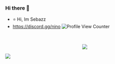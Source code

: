 ### Hi there 👋
- ⭐ Hi, Im Sebazz
- https://discord.gg/nino
![Profile View Counter](https://komarev.com/ghpvc/?username=ImSebazz)
<p align="center">
  <br>
  <br>
  <a href="#"><img src="https://discord.c99.nl/widget/theme-4/899339781132124220.png"></a>
</p>

<a href='#'><img src='https://camo.githubusercontent.com/75aaa4823a8d3eb02d9a49a7772faab642277b439ea52e983e9d25a3e745f2a4/68747470733a2f2f74656c656772612e70682f66696c652f3263306238626637636538303337323435653034392e706e67'/></a>
